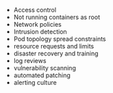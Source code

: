 

- Access control
- Not running containers as root
- Network policies
- Intrusion detection
- Pod topology spread constraints
- resource requests and limits
- disaster recovery and training
- log reviews
- vulnerability scanning
- automated patching
- alerting culture